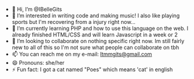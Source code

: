 - 👋 Hi, I’m @IBelleGits
- 👀 I’m interested in writing code and making music! I also like playing sports but I'm recovering from a injury right now...
- 🌱 I’m currently learning PHP and how to use this language on the web. I already finished HTML/CSS and will learn Javascript in a week or 2
- 💞️ I’m looking to collaborate on nothing specific right now. Im still fairly new to all of this so I'm not sure what people can collaborate on tbh
- 📫 You can reach me on my e-mail: Itmmgits@gmail.com
- 😄 Pronouns: she/her
- ⚡ Fun fact: I got a cat named "Poes" which means 'cat' in english

<!---
IBelleGits/IBelleGits is a ✨ special ✨ repository because its `README.md` (this file) appears on your GitHub profile.
You can click the Preview link to take a look at your changes.
--->
